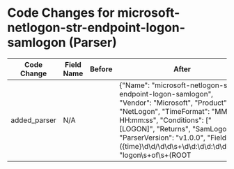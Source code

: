 # Code Changes for microsoft-netlogon-str-endpoint-logon-samlogon (Parser)

| Code Change | Field Name | Before | After |
|-------------|------------|--------|-------|
| added_parser | N/A |  | {"Name": "microsoft-netlogon-str-endpoint-logon-samlogon", "Vendor": "Microsoft", "Product": "NetLogon", "TimeFormat": "MM/dd HH:mm:ss", "Conditions": ["[LOGON]", "Returns", "SamLogon:"], "ParserVersion": "v1.0.0", "Fields": ["({time}\d\d\/\d\d\s+\d\d:\d\d:\d\d)\s+", "logon\s+of\s+(ROOT|\(null\)|(({domain}[^\\\s]+)\\+)?({user}[\w\.\-\!\#\^\~]{1,40}\$?))\s", "\(null\)\\({user}[\w\.\-\!\#\^\~]{1,40}\$?)@({domain}[^\s\|]+)\s", "from\s+(\(null\)|({src_host}\S+))\s+", "SamLogon:\s+({auth_method}.+?)\s+of", "Returns\s+({result_code}\S+)", "(?:\\)({domain}[^\\]+)(?:\\)({user}[\w\.\-\!\#\^\~]{1,40}\$?)\s+from", "\(via\s+({dest_host}[^\)]+)\)"]} |